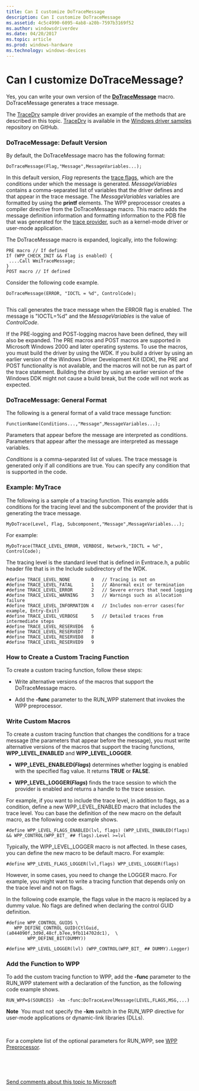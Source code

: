 ```yaml
---
title: Can I customize DoTraceMessage
description: Can I customize DoTraceMessage
ms.assetid: 4c5c4990-6095-4ab8-a20b-7597b3169f52
ms.author: windowsdriverdev
ms.date: 04/20/2017
ms.topic: article
ms.prod: windows-hardware
ms.technology: windows-devices
---
```


# Can I customize DoTraceMessage?


Yes, you can write your own version of the [**DoTraceMessage**](https://msdn.microsoft.com/library/windows/hardware/ff544918) macro. DoTraceMessage generates a trace message.

The [TraceDrv](http://go.microsoft.com/fwlink/p/?LinkId=617726) sample driver provides an example of the methods that are described in this topic. [TraceDrv](http://go.microsoft.com/fwlink/p/?LinkId=617726) is available in the [Windows driver samples](http://go.microsoft.com/fwlink/p/?LinkId=616507) repository on GitHub.

### <span id="dotracemessage__default_version"></span><span id="DOTRACEMESSAGE__DEFAULT_VERSION"></span>DoTraceMessage: Default Version

By default, the DoTraceMessage macro has the following format:

```
DoTraceMessage(Flag,"Message",MessageVariables...);
```

In this default version, *Flag* represents the [trace flags](trace-flags.md), which are the conditions under which the message is generated. *MessageVariables* contains a comma-separated list of variables that the driver defines and that appear in the trace message. The *MessageVariables* variables are formatted by using the **printf** elements. The WPP preprocessor creates a compiler directive from the DoTraceMessage macro. This macro adds the message definition information and formatting information to the PDB file that was generated for the [trace provider](trace-provider.md), such as a kernel-mode driver or user-mode application.

The DoTraceMessage macro is expanded, logically, into the following:

```
PRE macro // If defined
If (WPP_CHECK_INIT && Flag is enabled) {
 ....Call WmiTraceMessage;
}
POST macro // If defined
```

Consider the following code example.

```
DoTraceMessage(ERROR, "IOCTL = %d", ControlCode);
 
```

This call generates the trace message when the ERROR flag is enabled. The message is "IOCTL=%d" and the *MessageVariables* is the value of *ControlCode*.

If the PRE-logging and POST-logging macros have been defined, they will also be expanded. The PRE macros and POST macros are supported in Microsoft Windows 2000 and later operating systems. To use the macros, you must build the driver by using the WDK. If you build a driver by using an earlier version of the Windows Driver Development Kit (DDK), the PRE and POST functionality is not available, and the macros will not be run as part of the trace statement. Building the driver by using an earlier version of the Windows DDK might not cause a build break, but the code will not work as expected.

### <span id="dotracemessage__general_format"></span><span id="DOTRACEMESSAGE__GENERAL_FORMAT"></span>DoTraceMessage: General Format

The following is a general format of a valid trace message function:

```
FunctionName(Conditions...,"Message",MessageVariables...);
```

Parameters that appear before the message are interpreted as conditions. Parameters that appear after the message are interpreted as message variables.

*Conditions* is a comma-separated list of values. The trace message is generated only if all conditions are true. You can specify any condition that is supported in the code.

### <span id="example__mytrace"></span><span id="EXAMPLE__MYTRACE"></span>Example: MyTrace

The following is a sample of a tracing function. This example adds conditions for the tracing level and the subcomponent of the provider that is generating the trace message.

```
MyDoTrace(Level, Flag, Subcomponent,"Message",MessageVariables...);
```

For example:

```
MyDoTrace(TRACE_LEVEL_ERROR, VERBOSE, Network,"IOCTL = %d", ControlCode);
```

The tracing level is the standard level that is defined in Evntrace.h, a public header file that is in the Include subdirectory of the WDK.

```
#define TRACE_LEVEL_NONE        0   // Tracing is not on
#define TRACE_LEVEL_FATAL       1   // Abnormal exit or termination
#define TRACE_LEVEL_ERROR       2   // Severe errors that need logging
#define TRACE_LEVEL_WARNING     3   // Warnings such as allocation failure
#define TRACE_LEVEL_INFORMATION 4   // Includes non-error cases(for example, Entry-Exit)
#define TRACE_LEVEL_VERBOSE     5   // Detailed traces from intermediate steps
#define TRACE_LEVEL_RESERVED6   6
#define TRACE_LEVEL_RESERVED7   7
#define TRACE_LEVEL_RESERVED8   8
#define TRACE_LEVEL_RESERVED9   9
```

### <span id="how_to_create_a_custom_tracing_function"></span><span id="HOW_TO_CREATE_A_CUSTOM_TRACING_FUNCTION"></span>How to Create a Custom Tracing Function

To create a custom tracing function, follow these steps:

-   Write alternative versions of the macros that support the DoTraceMessage macro.

-   Add the **-func** parameter to the RUN\_WPP statement that invokes the WPP preprocessor.

### <span id="write_custom_macros"></span><span id="WRITE_CUSTOM_MACROS"></span>Write Custom Macros

To create a custom tracing function that changes the conditions for a trace message (the parameters that appear before the message), you must write alternative versions of the macros that support the tracing functions, **WPP\_LEVEL\_ENABLED** and **WPP\_LEVEL\_LOGGER**.

-   **WPP\_LEVEL\_ENABLED(*Flags*)** determines whether logging is enabled with the specified flag value. It returns **TRUE** or **FALSE**.

-   **WPP\_LEVEL\_LOGGER(*Flags*)** finds the trace session to which the provider is enabled and returns a handle to the trace session.

For example, if you want to include the trace level, in addition to flags, as a condition, define a new WPP\_LEVEL\_ENABLED macro that includes the trace level. You can base the definition of the new macro on the default macro, as the following code example shows.

```
#define WPP_LEVEL_FLAGS_ENABLED(lvl, flags) (WPP_LEVEL_ENABLED(flags) && WPP_CONTROL(WPP_BIT_ ## flags).Level >=lvl
```

Typically, the WPP\_LEVEL\_LOGGER macro is not affected. In these cases, you can define the new macro to be default macro. For example:

```
#define WPP_LEVEL_FLAGS_LOGGER(lvl,flags) WPP_LEVEL_LOGGER(flags)
```

However, in some cases, you need to change the LOGGER macro. For example, you might want to write a tracing function that depends only on the trace level and not on flags.

In the following code example, the flags value in the macro is replaced by a dummy value. No flags are defined when declaring the control GUID definition.

```
#define WPP_CONTROL_GUIDS \
   WPP_DEFINE_CONTROL_GUID(CtlGuid,(a044090f,3d9d,48cf,b7ee,9fb114702dc1),  \
        WPP_DEFINE_BIT(DUMMY))
```

```
#define WPP_LEVEL_LOGGER(lvl) (WPP_CONTROL(WPP_BIT_ ## DUMMY).Logger)
```

### <span id="add_the_function_to_wpp"></span><span id="ADD_THE_FUNCTION_TO_WPP"></span>Add the Function to WPP

To add the custom tracing function to WPP, add the **-func** parameter to the RUN\_WPP statement with a declaration of the function, as the following code example shows.

```
RUN_WPP=$(SOURCES) -km -func:DoTraceLevelMessage(LEVEL,FLAGS,MSG,...)
```

**Note**  You must not specify the **-km** switch in the RUN\_WPP directive for user-mode applications or dynamic-link libraries (DLLs).

 

For a complete list of the optional parameters for RUN\_WPP, see [WPP Preprocessor](wpp-preprocessor.md).

 

 

[Send comments about this topic to Microsoft](mailto:wsddocfb@microsoft.com?subject=Documentation%20feedback%20[devtest\devtest]:%20Can%20I%20customize%20DoTraceMessage?%20%20RELEASE:%20%2811/17/2016%29&body=%0A%0APRIVACY%20STATEMENT%0A%0AWe%20use%20your%20feedback%20to%20improve%20the%20documentation.%20We%20don't%20use%20your%20email%20address%20for%20any%20other%20purpose,%20and%20we'll%20remove%20your%20email%20address%20from%20our%20system%20after%20the%20issue%20that%20you're%20reporting%20is%20fixed.%20While%20we're%20working%20to%20fix%20this%20issue,%20we%20might%20send%20you%20an%20email%20message%20to%20ask%20for%20more%20info.%20Later,%20we%20might%20also%20send%20you%20an%20email%20message%20to%20let%20you%20know%20that%20we've%20addressed%20your%20feedback.%0A%0AFor%20more%20info%20about%20Microsoft's%20privacy%20policy,%20see%20http://privacy.microsoft.com/default.aspx. "Send comments about this topic to Microsoft")




